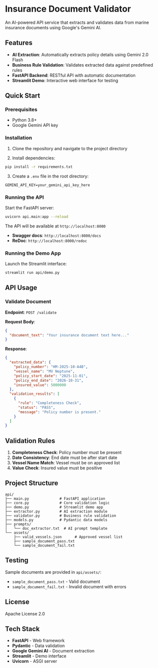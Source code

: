 # Insurance Document Validator

An AI-powered API service that extracts and validates data from marine insurance documents using Google's Gemini AI.

## Features

- **AI Extraction**: Automatically extracts policy details using Gemini 2.0 Flash
- **Business Rule Validation**: Validates extracted data against predefined rules
- **FastAPI Backend**: RESTful API with automatic documentation
- **Streamlit Demo**: Interactive web interface for testing

## Quick Start

### Prerequisites

- Python 3.8+
- Google Gemini API key

### Installation

1. Clone the repository and navigate to the project directory

2. Install dependencies:
```bash
pip install -r requirements.txt
```

3. Create a `.env` file in the root directory:
```env
GEMINI_API_KEY=your_gemini_api_key_here
```

### Running the API

Start the FastAPI server:
```bash
uvicorn api.main:app --reload
```

The API will be available at `http://localhost:8000`

- **Swagger docs**: `http://localhost:8000/docs`
- **ReDoc**: `http://localhost:8000/redoc`

### Running the Demo App

Launch the Streamlit interface:
```bash
streamlit run api/demo.py
```

## API Usage

### Validate Document

**Endpoint**: `POST /validate`

**Request Body**:
```json
{
  "document_text": "Your insurance document text here..."
}
```

**Response**:
```json
{
  "extracted_data": {
    "policy_number": "HM-2025-10-A4B",
    "vessel_name": "MV Neptune",
    "policy_start_date": "2025-11-01",
    "policy_end_date": "2026-10-31",
    "insured_value": 5000000
  },
  "validation_results": [
    {
      "rule": "Completeness Check",
      "status": "PASS",
      "message": "Policy number is present."
    }
  ]
}
```

## Validation Rules

1. **Completeness Check**: Policy number must be present
2. **Date Consistency**: End date must be after start date
3. **Vessel Name Match**: Vessel must be on approved list
4. **Value Check**: Insured value must be positive

## Project Structure

```
api/
├── main.py              # FastAPI application
├── core.py              # Core validation logic
├── demo.py              # Streamlit demo app
├── extractor.py         # AI extraction module
├── validator.py         # Business rule validation
├── models.py            # Pydantic data models
├── prompts/
│   └── doc_extractor.txt  # AI prompt template
└── assets/
    ├── valid_vessels.json      # Approved vessel list
    ├── sample_document_pass.txt
    └── sample_document_fail.txt
```

## Testing

Sample documents are provided in `api/assets/`:
- `sample_document_pass.txt` - Valid document
- `sample_document_fail.txt` - Invalid document with errors

## License

Apache License 2.0

## Tech Stack

- **FastAPI** - Web framework
- **Pydantic** - Data validation
- **Google Gemini AI** - Document extraction
- **Streamlit** - Demo interface
- **Uvicorn** - ASGI server
